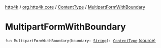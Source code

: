 [http4k](../../index.md) / [org.http4k.core](../index.md) / [ContentType](index.md) / [MultipartFormWithBoundary](./-multipart-form-with-boundary.md)

# MultipartFormWithBoundary

`fun MultipartFormWithBoundary(boundary: `[`String`](https://kotlinlang.org/api/latest/jvm/stdlib/kotlin/-string/index.html)`): `[`ContentType`](index.md) [(source)](https://github.com/http4k/http4k/blob/master/http4k-core/src/main/kotlin/org/http4k/core/ContentType.kt#L14)